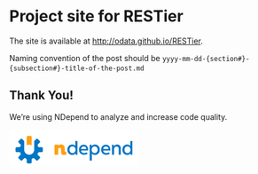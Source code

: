 # Project site for RESTier

The site is available at http://odata.github.io/RESTier. 

Naming convention of the post should be `yyyy-mm-dd-{section#}-{subsection#}-title-of-the-post.md`

## Thank You!

We’re using NDepend to analyze and increase code quality.

[![NDepend](images/ndependlogo.png)](http://www.ndepend.com)

